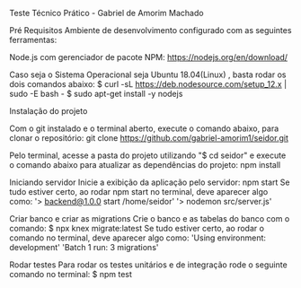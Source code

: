Teste Técnico Prático - Gabriel de Amorim Machado

Pré Requisitos
Ambiente de desenvolvimento configurado com as seguintes ferramentas:


Node.js com gerenciador de pacote NPM: https://nodejs.org/en/download/

Caso seja o Sistema Operacional seja Ubuntu 18.04(Linux) , basta rodar os dois comandos abaixo:
$ curl -sL https://deb.nodesource.com/setup_12.x | sudo -E bash -
$ sudo apt-get install -y nodejs

Instalação do projeto

Com o git instalado e o terminal aberto, execute o comando abaixo, para clonar o repositório: git clone https://github.com/gabriel-amorim1/seidor.git


Pelo terminal, acesse a pasta do projeto utilizando "$ cd seidor" e execute o comando abaixo para atualizar as dependências do projeto: npm install


Iniciando servidor
Inicie a exibição da aplicação pelo servidor: npm start
Se tudo estiver certo, ao rodar npm start no terminal, deve aparecer algo como:
'> backend@1.0.0 start /home/seidor'
'> nodemon src/server.js'

Criar banco e criar as migrations
Crie o banco e as tabelas do banco com o comando: $ npx knex migrate:latest 
Se tudo estiver certo, ao rodar o comando no terminal, deve aparecer algo como:
'Using environment: development'
'Batch 1 run: 3 migrations'

Rodar testes
Para rodar os testes unitários e de integração rode o seguinte comando no terminal:
$ npm test